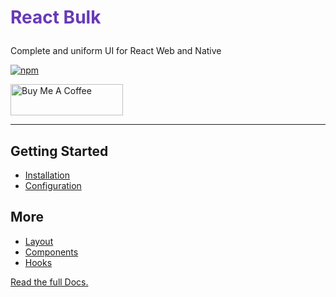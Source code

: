 # <p style="color: #673ab7;">React Bulk</p>

Complete and uniform UI for React Web and Native

[![npm](https://img.shields.io/npm/v/@react-bulk/core.svg?color=%23673ab7)](https://www.npmjs.com/package/@react-bulk/core)

<a href="https://www.buymeacoffee.com/caioedut" target="_blank">
  <img src="https://cdn.buymeacoffee.com/buttons/v2/default-violet.png" alt="Buy Me A Coffee" width="180" height="50">
</a>

---

## Getting Started
- [Installation](https://rbk.caioedut.com/docs/getting-started/installation)
- [Configuration](https://rbk.caioedut.com/docs/getting-started/configuration)

## More
- [Layout](https://rbk.caioedut.com/docs/category/layout)
- [Components](https://rbk.caioedut.com/docs/category/components)
- [Hooks](https://rbk.caioedut.com/docs/category/hooks)

[Read the full Docs.](https://rbk.caioedut.com/)
